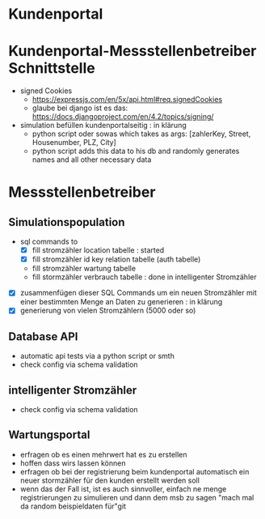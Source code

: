 # Kundenportal
# Kundenportal-Messstellenbetreiber Schnittstelle
- signed Cookies
  - https://expressjs.com/en/5x/api.html#req.signedCookies
  - glaube bei django ist es das: https://docs.djangoproject.com/en/4.2/topics/signing/
- simulation befüllen kundenportalseitig : in klärung
  - python script oder sowas which takes as args: [zahlerKey, Street, Housenumber, PLZ, City]
  - python script adds this data to his db and randomly generates names and all other necessary data
# Messstellenbetreiber
## Simulationspopulation
- sql commands to
  - [X] fill stromzähler location tabelle : started
  - [X] fill stromzähler id key relation tabelle (auth tabelle)
  - fill stromzähler wartung tabelle
  - fill stormzähler verbrauch tabelle : done in intelligenter Stromzähler
- [X] zusammenfügen dieser SQL Commands um ein neuen Stromzähler mit einer bestimmten Menge an Daten zu generieren : in klärung
- [X] generierung von vielen Stromzählern (5000 oder so)
## Database API 
- automatic api tests via a python script or smth
- check config via schema validation
## intelligenter Stromzähler
- check config via schema validation
## Wartungsportal
- erfragen ob es einen mehrwert hat es zu erstellen
- hoffen dass wirs lassen können
- erfragen ob bei der registrierung beim kundenportal automatisch ein neuer stormzähler für den kunden erstellt werden soll
- wenn das der Fall ist, ist es auch sinnvoller, einfach ne menge registrierungen zu simulieren und dann dem msb zu sagen "mach mal da random beispieldaten für"git 